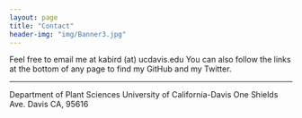 ```yaml
---
layout: page
title: "Contact"
header-img: "img/Banner3.jpg"
---
```


Feel free to email me at kabird (at) ucdavis.edu
You can also follow the links at the bottom of any page to find my GitHub and my Twitter.  

___  

Department of Plant Sciences
University of California-Davis
One Shields Ave.
Davis CA, 95616


